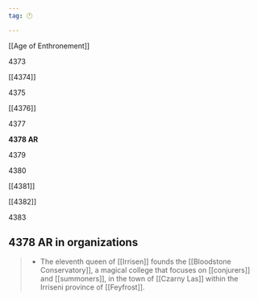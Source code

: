 ```yaml
---
tag: 🕛

---
```

[[Age of Enthronement]]


4373

[[4374]]

4375

[[4376]]

4377

**4378 AR**

4379

4380

[[4381]]

[[4382]]

4383



## 4378 AR in organizations

>  - The eleventh queen of [[Irrisen]] founds the [[Bloodstone Conservatory]], a magical college that focuses on [[conjurers]] and [[summoners]], in the town of [[Czarny Las]] within the Irriseni province of [[Feyfrost]].






